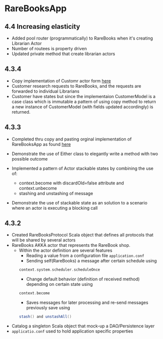 # RareBooksApp

## 4.4 Increasing elasticity
* Added pool router (programmatically) to RareBooks when it's creating Librarian Actor
* Number of routees is property driven
* Updated private method that create librarian actors
## 4.3.4
* Copy implementation of Customr actor form [here](https://github.com/ironfish/reactive-application-development-scala)
* Customer research requests to RareBooks, and the requests are forwarded to individual Librarians 
* Customer have states but since the implementaion CustomerModel is a case class which is immutable a pattern
of using copy method to return a new instance of CustomerModel (with fields updated accordingly) is returned.                                    
                                         
## 4.3.3
* Completed thru copy and pasting orginal implementation of RareBooksApp as found 
[here](https://github.com/ironfish/reactive-application-development-scala)

* Demonstrate the use of Either class to elegantly write a method with two possible 
outcome
* Implemented a pattern of Actor stackable states by combining the use of:
    * context.become with discardOld=false attribute and context.unbecome
    * stashing and unstashing of message
* Demonstrate the use of stackable state as an solution to a scenario where an actor
is executing a blocking call

## 4.3.2
* Created RareBooksProtocol Scala object that defines all protocols that will
be shared by several actors
* RareBooks AKKA actor that represents the RareBook shop.  
    * Within the actor definition are several features
        * Reading a value from a configuration file ```application.conf```
        * Sending self(RareBooks) a message after certain schedule using 
        ```scala
        context.system.scheduler.scheduleOnce
        ```
        * Change default behavior (definition of received method) depending
        on certain state using 
        ```scala
        context.become
        ```
        * Saves messages for later processing and re-send messages previously save using 
        ```scala
        stash() and unstashAll()
        ```
* Catalog a singleton Scala object that mock-up a DAO/Persistence layer
* ``applicatio.conf`` used to hold application specific properties